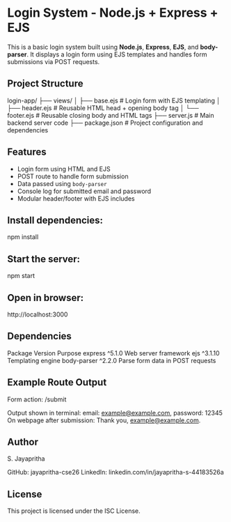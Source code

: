 #  Login System - Node.js + Express + EJS

This is a basic login system built using **Node.js**, **Express**, **EJS**, and **body-parser**. It displays a login form using EJS templates and handles form submissions via POST requests.

##  Project Structure

login-app/
├── views/
│ ├── base.ejs # Login form with EJS templating
│ ├── header.ejs # Reusable HTML head + opening body tag
│ └── footer.ejs # Reusable closing body and HTML tags
├── server.js # Main backend server code
├── package.json # Project configuration and dependencies


## Features

- Login form using HTML and EJS
- POST route to handle form submission
- Data passed using `body-parser`
- Console log for submitted email and password
- Modular header/footer with EJS includes

## Install dependencies:

   npm install

## Start the server:

npm start
## Open in browser:

http://localhost:3000

## Dependencies
Package	                     Version	                  Purpose
express	                     ^5.1.0             	Web server framework
ejs                        	 ^3.1.10	                Templating engine
body-parser	                 ^2.2.0              	Parse form data in POST requests

## Example Route Output
Form action: /submit

Output shown in terminal:
email: example@example.com, password: 12345
On webpage after submission:
Thank you, example@example.com.
## Author
S. Jayapritha

GitHub: jayapritha-cse26
LinkedIn: linkedin.com/in/jayapritha-s-44183526a

## License
This project is licensed under the ISC License.


